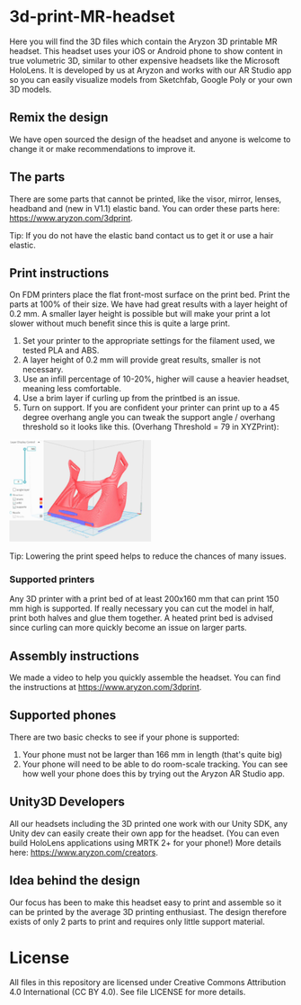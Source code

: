 # 3d-print-MR-headset
Here you will find the 3D files which contain the Aryzon 3D printable MR headset. This headset uses your iOS or Android phone to show content in true volumetric 3D, similar to other expensive headsets like the Microsoft HoloLens. It is developed by us at Aryzon and works with our AR Studio app so you can easily visualize models from Sketchfab, Google Poly or your own 3D models.

## Remix the design
We have open sourced the design of the headset and anyone is welcome to change it or make recommendations to improve it.

## The parts
There are some parts that cannot be printed, like the visor, mirror, lenses, headband and (new in V1.1) elastic band. You can order these parts here: https://www.aryzon.com/3dprint.

Tip: If you do not have the elastic band contact us to get it or use a hair elastic.

## Print instructions
On FDM printers place the flat front-most surface on the print bed. Print the parts at 100% of their size. We have had great results with a layer height of 0.2 mm. A smaller layer height is possible but will make your print a lot slower without much benefit since this is quite a large print.

1) Set your printer to the appropriate settings for the filament used, we tested PLA and ABS.
2) A layer height of 0.2 mm will provide great results, smaller is not necessary.
3) Use an infill percentage of 10-20%, higher will cause a heavier headset, meaning less comfortable.
4) Use a brim layer if curling up from the printbed is an issue.
5) Turn on support. If you are confident your printer can print up to a 45 degree overhang angle you can tweak the support angle / overhang threshold so it looks like this. (Overhang Threshold = 79 in XYZPrint):

<img src="/Media/SupportAngle.png"  width="50%" height="50%"><br>

Tip: Lowering the print speed helps to reduce the chances of many issues.

### Supported printers
Any 3D printer with a print bed of at least 200x160 mm that can print 150 mm high is supported.
If really necessary you can cut the model in half, print both halves and glue them together. A heated print bed is advised since curling can more quickly become an issue on larger parts.

## Assembly instructions
We made a video to help you quickly assemble the headset. You can find the instructions at https://www.aryzon.com/3dprint.

## Supported phones
There are two basic checks to see if your phone is supported:
1) Your phone must not be larger than 166 mm in length (that's quite big)
2) Your phone will need to be able to do room-scale tracking. You can see how well your phone does this by trying out the Aryzon AR Studio app.

## Unity3D Developers
All our headsets including the 3D printed one work with our Unity SDK, any Unity dev can easily create their own app for the headset. (You can even build HoloLens applications using MRTK 2+ for your phone!) More details here: https://www.aryzon.com/creators.

## Idea behind the design
Our focus has been to make this headset easy to print and assemble so it can be printed by the average 3D printing enthusiast. The design therefore exists of only 2 parts to print and requires only little support material.

# License
All files in this repository are licensed under Creative Commons Attribution 4.0 International (CC BY 4.0). See file LICENSE for more details.
